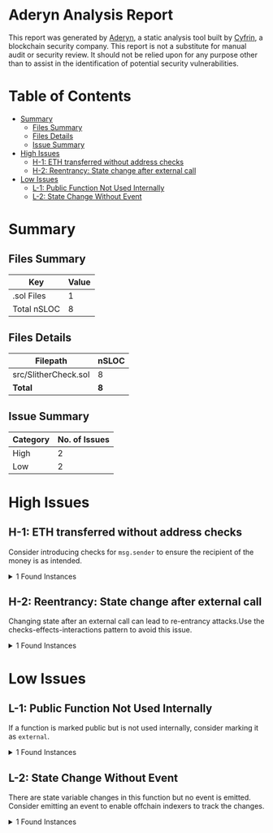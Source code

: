 # Aderyn Analysis Report

This report was generated by [Aderyn](https://github.com/Cyfrin/aderyn), a static analysis tool built by [Cyfrin](https://cyfrin.io), a blockchain security company. This report is not a substitute for manual audit or security review. It should not be relied upon for any purpose other than to assist in the identification of potential security vulnerabilities.
# Table of Contents

- [Summary](#summary)
  - [Files Summary](#files-summary)
  - [Files Details](#files-details)
  - [Issue Summary](#issue-summary)
- [High Issues](#high-issues)
  - [H-1: ETH transferred without address checks](#h-1-eth-transferred-without-address-checks)
  - [H-2: Reentrancy: State change after external call](#h-2-reentrancy-state-change-after-external-call)
- [Low Issues](#low-issues)
  - [L-1: Public Function Not Used Internally](#l-1-public-function-not-used-internally)
  - [L-2: State Change Without Event](#l-2-state-change-without-event)


# Summary

## Files Summary

| Key | Value |
| --- | --- |
| .sol Files | 1 |
| Total nSLOC | 8 |


## Files Details

| Filepath | nSLOC |
| --- | --- |
| src/SlitherCheck.sol | 8 |
| **Total** | **8** |


## Issue Summary

| Category | No. of Issues |
| --- | --- |
| High | 2 |
| Low | 2 |


# High Issues

## H-1: ETH transferred without address checks

Consider introducing checks for `msg.sender` to ensure the recipient of the money is as intended.

<details><summary>1 Found Instances</summary>


- Found in src/SlitherCheck.sol [Line: 8](src/SlitherCheck.sol#L8)

	```solidity
	    function setNumber(uint256 newNumber, address toCall) public {
	```

</details>



## H-2: Reentrancy: State change after external call

Changing state after an external call can lead to re-entrancy attacks.Use the checks-effects-interactions pattern to avoid this issue.

<details><summary>1 Found Instances</summary>


- Found in src/SlitherCheck.sol [Line: 9](src/SlitherCheck.sol#L9)

	State is changed at: `number = newNumber`
	```solidity
	        (bool success, ) = toCall.call{value: 0}("");
	```

</details>



# Low Issues

## L-1: Public Function Not Used Internally

If a function is marked public but is not used internally, consider marking it as `external`.

<details><summary>1 Found Instances</summary>


- Found in src/SlitherCheck.sol [Line: 8](src/SlitherCheck.sol#L8)

	```solidity
	    function setNumber(uint256 newNumber, address toCall) public {
	```

</details>



## L-2: State Change Without Event

There are state variable changes in this function but no event is emitted. Consider emitting an event to enable offchain indexers to track the changes.

<details><summary>1 Found Instances</summary>


- Found in src/SlitherCheck.sol [Line: 8](src/SlitherCheck.sol#L8)

	```solidity
	    function setNumber(uint256 newNumber, address toCall) public {
	```

</details>




